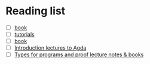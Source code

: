 # Reading list

- [ ] [book](https://plfa.github.io/)
- [ ] [tutorials](https://people.inf.elte.hu/divip/AgdaTutorial/Index.html)
- [ ] [book](https://homotopytypetheory.org/book/)
- [ ] [Introduction lectures to Agda](http://www.cse.chalmers.se/edu/year/2017/course/DAT140_Types/LectureNotes.pdf)
- [ ] [Types for programs and proof lecture notes & books](http://www.cse.chalmers.se/edu/year/2017/course/DAT140_Types/)
